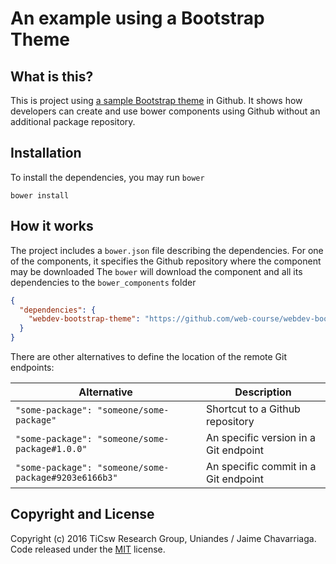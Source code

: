 # An example using a Bootstrap Theme

## What is this?

This is project using [a sample Bootstrap theme](https://github.com/web-course/webdev-bootstrap-theme) in Github.
It shows how developers can create and use bower components using Github without an additional package repository.

## Installation

To install the dependencies, you may run `bower`

 ```
 bower install
 ```

## How it works

The project includes a `bower.json` file describing the dependencies.
For one of the components, it specifies the Github repository where the component may be downloaded
The `bower` will download the component and all its dependencies to the `bower_components` folder

```json
{
  "dependencies": {
    "webdev-bootstrap-theme": "https://github.com/web-course/webdev-bootstrap-theme.git"
  }
}
```

There are other alternatives to define the location of the remote Git endpoints:

| Alternative  | Description |
| -------------|-------------|
| `"some-package": "someone/some-package"` | Shortcut to a Github repository |
| `"some-package": "someone/some-package#1.0.0"` |  An specific version in a Git endpoint |
| `"some-package": "someone/some-package#9203e6166b3"` |  An specific commit in a Git endpoint |



## Copyright and License

Copyright (c) 2016  TiCsw Research Group, Uniandes / Jaime Chavarriaga.
Code released under the [MIT](https://opensource.org/licenses/MIT) license.
